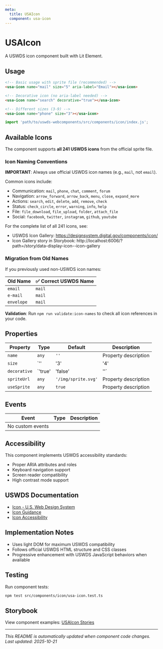 ```yaml
---
meta:
  title: USAIcon
  component: usa-icon
---
```


# USAIcon

A USWDS icon component built with Lit Element.

## Usage

```html
<!-- Basic usage with sprite file (recommended) -->
<usa-icon name="mail" size="5" aria-label="Email"></usa-icon>

<!-- Decorative icon (no aria-label needed) -->
<usa-icon name="search" decorative="true"></usa-icon>

<!-- Different sizes (3-9) -->
<usa-icon name="phone" size="3"></usa-icon>
```

```javascript
import 'path/to/uswds-webcomponents/src/components/icon/index.js';
```

## Available Icons

The component supports **all 241 USWDS icons** from the official sprite file.

### Icon Naming Conventions

**IMPORTANT**: Always use official USWDS icon names (e.g., `mail`, not `email`).

Common icons include:
- Communication: `mail`, `phone`, `chat`, `comment`, `forum`
- Navigation: `arrow_forward`, `arrow_back`, `menu`, `close`, `expand_more`
- Actions: `search`, `edit`, `delete`, `add`, `remove`, `check`
- Status: `check_circle`, `error`, `warning`, `info`, `help`
- File: `file_download`, `file_upload`, `folder`, `attach_file`
- Social: `facebook`, `twitter`, `instagram`, `github`, `youtube`

For the complete list of all 241 icons, see:
- USWDS Icon Gallery: https://designsystem.digital.gov/components/icon/
- Icon Gallery story in Storybook: http://localhost:6006/?path=/story/data-display-icon--icon-gallery

### Migration from Old Names

If you previously used non-USWDS icon names:

| Old Name | ✅ Correct USWDS Name |
|----------|----------------------|
| `email` | `mail` |
| `e-mail` | `mail` |
| `envelope` | `mail` |

**Validation**: Run `npm run validate:icon-names` to check all icon references in your code.

## Properties

| Property | Type | Default | Description |
|----------|------|---------|-------------|
| `name` | `any` | `''` | Property description |
| `size` | `'' | '3' | '4' | '5' | '6' | '7' | '8' | '9'` | `''` | Property description |
| `decorative` | `'true' | 'false' | ''` | `''` | Property description |
| `spriteUrl` | `any` | `'/img/sprite.svg'` | Property description |
| `useSprite` | `any` | `true` | Property description |

## Events

| Event | Type | Description |
|-------|------|-------------|
| No custom events | | |

## Accessibility

This component implements USWDS accessibility standards:

- Proper ARIA attributes and roles
- Keyboard navigation support
- Screen reader compatibility
- High contrast mode support

## USWDS Documentation

- [Icon - U.S. Web Design System](https://designsystem.digital.gov/components/icon/)
- [Icon Guidance](https://designsystem.digital.gov/components/icon/#guidance)
- [Icon Accessibility](https://designsystem.digital.gov/components/icon/#accessibility)

## Implementation Notes

- Uses light DOM for maximum USWDS compatibility
- Follows official USWDS HTML structure and CSS classes
- Progressive enhancement with USWDS JavaScript behaviors when available

## Testing

Run component tests:

```bash
npm test src/components/icon/usa-icon.test.ts
```

## Storybook

View component examples: [USAIcon Stories](http://localhost:6006/?path=/story/components-icon)

---

_This README is automatically updated when component code changes._
_Last updated: 2025-10-21_

